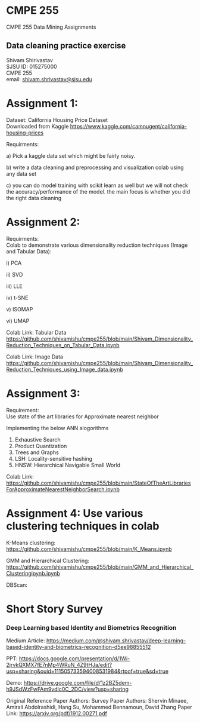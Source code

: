 # CMPE 255
CMPE 255 Data Mining Assignments
## Data cleaning practice exercise
Shivam Shirivastav  
SJSU ID: 015275000  
CMPE 255  
email: shivam.shrivastav@sjsu.edu

# Assignment 1: 

Dataset: California Housing Price Dataset  
Downloaded from Kaggle https://www.kaggle.com/camnugent/california-housing-prices

Requirments:  

a) Pick a kaggle data set which might be fairly noisy.  

b) write a data cleaning and preprocessing  and visualization colab using any data set

c) you can do model training with scikit learn as well but we will not check the accuracy/performance of the model. the main focus is whether you did the right data cleaning


# Assignment 2:

Requirments:  
Colab to demonstrate various dimensionality reduction techniques (Image and Tabular Data):

i) PCA

ii) SVD

iii) LLE

iv) t-SNE

v) ISOMAP

vi) UMAP

Colab Link: Tabular Data
https://github.com/shivamishu/cmpe255/blob/main/Shivam_Dimensionality_Reduction_Techniques_on_Tabular_Data.ipynb

Colab Link: Image Data
https://github.com/shivamishu/cmpe255/blob/main/Shivam_Dimensionality_Reduction_Techniques_using_Image_data.ipynb

# Assignment 3: 

Requirement:  
Use state of the art libraries for Approximate nearest neighbor  

Implementing the below ANN alogorithms

1. Exhaustive Search
2. Product Quantization
3. Trees and Graphs
4. LSH: Locality-sensitive hashing
5. HNSW: Hierarchical Navigable Small World

Colab Link: https://github.com/shivamishu/cmpe255/blob/main/StateOfTheArtLibrariesForApproximateNearestNeighborSearch.ipynb

# Assignment 4: Use various clustering techniques in colab
 

 K-Means clustering: https://github.com/shivamishu/cmpe255/blob/main/K_Means.ipynb  
 
 GMM and Hierarchical  Clustering: https://github.com/shivamishu/cmpe255/blob/main/GMM_and_Hierarchical_Clusteringipynb.ipynb
 
 DBScan: 

# Short Story Survey

### **Deep Learning based Identity and Biometrics Recognition**

Medium Article: https://medium.com/@shivam.shrivastav/deep-learning-based-identity-and-biometrics-recognition-d5ee98855512

PPT: https://docs.google.com/presentation/d/1Wi-2jrvkQXMX7fE7nMp4WRuN_4Z9tHJa/edit?usp=sharing&ouid=111505733594008531984&rtpof=true&sd=true

Demo: https://drive.google.com/file/d/1z2BZ5dem-h9JSdWzFwFAm9vdIc0C_2DC/view?usp=sharing


Original Reference Paper Authors: Survey Paper Authors: Shervin Minaee, Amirali Abdolrashidi, Hang Su, Mohammed Bennamoun, David Zhang
Paper Link: https://arxiv.org/pdf/1912.00271.pdf  



